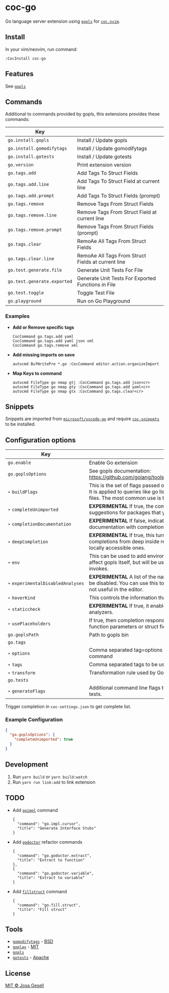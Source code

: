 # coc-go

Go language server extension using [`gopls`](https://github.com/golang/go/wiki/gopls)
for [`coc.nvim`](https://github.com/neoclide/coc.nvim).

## Install

In your vim/neovim, run command:

```
:CocInstall coc-go
```

## Features

See [`gopls`](https://github.com/golang/go/wiki/gopls)

## Commands

Additional to commands provided by gopls, this extensions provides these commands:

| Key                                      |                                                                                                                                                                                                          |
|------------------------------------------|----------------------------------------------------------------------------------------------------------------------------------------------------------------------------------------------------------|
| `go.install.gopls`                       | Install / Update gopls                                                                                                                                                                                   |
| `go.install.gomodifytags`                | Install / Update gomodifytags                                                                                                                                                                            |
| `go.install.gotests`                     | Install / Update gotests                                                                                                                                                                                 |
| `go.version`                             | Print extension version                                                                                                                                                                                  |
| `go.tags.add`                            | Add Tags To Struct Fields                                                                                                                                                                                |
| `go.tags.add.line`                       | Add Tags To Struct Field at current line                                                                                                                                                                 |
| `go.tags.add.prompt`                     | Add Tags To Struct Fields (prompt)                                                                                                                                                                       |
| `go.tags.remove`                         | Remove Tags From Struct Fields                                                                                                                                                                           |
| `go.tags.remove.line`                    | Remove Tags From Struct Field at current line                                                                                                                                                            |
| `go.tags.remove.prompt`                  | Remove Tags From Struct Fields (prompt)                                                                                                                                                                  |
| `go.tags.clear`                          | RemoAe All Tags From Struct Fields                                                                                                                                                                       |
| `go.tags.clear.line`                     | RemoAe All Tags From Struct Fields at current line                                                                                                                                                       |
| `go.test.generate.file`                  | Generate Unit Tests For File                                                                                                                                                                             |
| `go.test.generate.exported`              | Generate Unit Tests For Exported Functions in File                                                                                                                                                       |
| `go.test.toggle`                         | Toggle Test File                                                                                                                                                                                         |
| `go.playground`                          | Run on Go Playground                                                                                                                                                                                     |

### Examples

- **Add or Remove specific tags**

  ```
  CocCommand go.tags.add yaml
  CocCommand go.tags.add yaml json xml
  CocCommand go.tags.remove xml
  ```

- **Add missing imports on save**

  ```
  autocmd BufWritePre *.go :CocCommand editor.action.organizeImport
  ```

- **Map Keys to command**

  ```
  autocmd FileType go nmap gtj :CocCommand go.tags.add json<cr>
  autocmd FileType go nmap gty :CocCommand go.tags.add yaml<cr>
  autocmd FileType go nmap gtx :CocCommand go.tags.clear<cr>
  ```

## Snippets

Snippets are imported from [`microsoft/vscode-go`](https://github.com/microsoft/vscode-go)
and require [`coc-snippets`](https://github.com/neoclide/coc-snippets) to be
installed.

## Configuration options

| Key                                      |                                                                                                                                                                                                          |
|------------------------------------------|----------------------------------------------------------------------------------------------------------------------------------------------------------------------------------------------------------|
| `go.enable`                              | Enable Go extension                                                                                                                                                                                      |
| `go.goplsOptions`                        | See gopls documentation: https://github.com/golang/tools/blob/master/gopls/doc/settings.md                                                                                                               |
| ‣ `buildFlags`                           | This is the set of flags passed on to the build system when invoked. It is applied to queries like go list, which is used when discovering files. The most common use is to set -tags.                   |
| ‣ `completeUnimported`                   | **EXPERIMENTAL** If true, the completion engine is allowed to make suggestions for packages that you do not currently import.                                                                            |
| ‣ `completionDocumentation`              | **EXPERIMENTAL** If false, indicates that the user does not want documentation with completion results.                                                                                                  |
| ‣ `deepCompletion`                       | **EXPERIMENTAL** If true, this turns on the ability to return completions from deep inside relevant entities, rather than just the locally accessible ones.                                              |
| ‣ `env`                                  | This can be used to add environment variables. These will not affect gopls itself, but will be used for any external commands it invokes.                                                                |
| ‣ `experimentalDisabledAnalyses`         | **EXPERIMENTAL** A list of the names of analysis passes that should be disabled. You can use this to turn off analyses that you feel are not useful in the editor.                                       |
| ‣ `hoverKind`                            | This controls the information that appears in the hover text.                                                                                                                                            |
| ‣ `staticcheck`                          | **EXPERIMENTAL** If true, it enables the use of the staticcheck.io analyzers.                                                                                                                            |
| ‣ `usePlaceholders`                      | If true, then completion responses may contain placeholders for function parameters or struct fields.                                                                                                    |
| `go.goplsPath`                           | Path to gopls bin                                                                                                                                                                                        |
| `go.tags`                                |                                                                                                                                                                                                          |
| ‣ `options`                              | Comma separated tag=options pairs to be used by Go: Add Tags command                                                                                                                                     |
| ‣ `tags`                                 | Comma separated tags to be used by Go: Add Tags command                                                                                                                                                  |
| ‣ `transform`                            | Transformation rule used by Go: Add Tags command to add tags                                                                                                                                             |
| `go.tests`                               |                                                                                                                                                                                                          |
| ‣ `generateFlags`                        | Additional command line flags to pass to `gotests` for generating tests.                                                                                                                                 |

Trigger completion in `coc-settings.json` to get complete list.

### Example Configuration

```json
{
  "go.goplsOptions": {
    "completeUnimported": true
  }
}
```

## Development

1. Run `yarn build` or `yarn build:watch`
2. Run `yarn run link:add` to link extension

## TODO

- Add [`goimpl`](https://github.com/sasha-s/goimpl) command
  
  ```
  {
    "command": "go.impl.cursor",
    "title": "Generate Interface Stubs"
  }
  ```

- Add [`godoctor`](https://github.com/godoctor/godoctor) refactor commands

  ```
  {
    "command": "go.godoctor.extract",
    "title": "Extract to function"
  },
  {
    "command": "go.godoctor.variable",
    "title": "Extract to variable"
  }
  ```

- Add [`fillstruct`](https://github.com/davidrjenni/reftools/tree/master/cmd/fillstruct) command

  ```
  {
    "command": "go.fill.struct",
    "title": "Fill struct"
  }
  ```

## Tools

- [`gomodifytags`](http://github.com/fatih/gomodifytags) - [BSD](https://github.com/fatih/gomodifytags/blob/master/LICENSE)
- [`goplay`](http://github.com/haya14busa/goplay) - [MIT](https://github.com/haya14busa/goplay/blob/master/LICENSE)
- [`gopls`](https://golang.org/x/tools/cmd/gopls)
- [`gotests`](http://github.com/cweill/gotests) - [Apache](https://github.com/cweill/gotests/blob/develop/LICENSE)

## License

[MIT © Josa Gesell](LICENSE)
